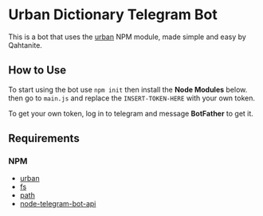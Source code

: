 # Urban Dictionary Telegram Bot

This is a bot that uses the [urban](https://www.npmjs.com/package/urban) NPM module, made simple and easy by Qahtanite.

## How to Use

To start using the bot use ```npm init``` then install the **Node Modules** below.
then go to ```main.js``` and replace the ```INSERT-TOKEN-HERE``` with your own token.

To get your own token, log in to telegram and message **BotFather** to get it.

## Requirements

### NPM
- [urban](https://www.npmjs.com/package/urban)
- [fs](https://www.npmjs.com/package/fs)
- [path](https://www.npmjs.com/package/path)
- [node-telegram-bot-api](https://www.npmjs.com/package/node-telegram-bot-api)